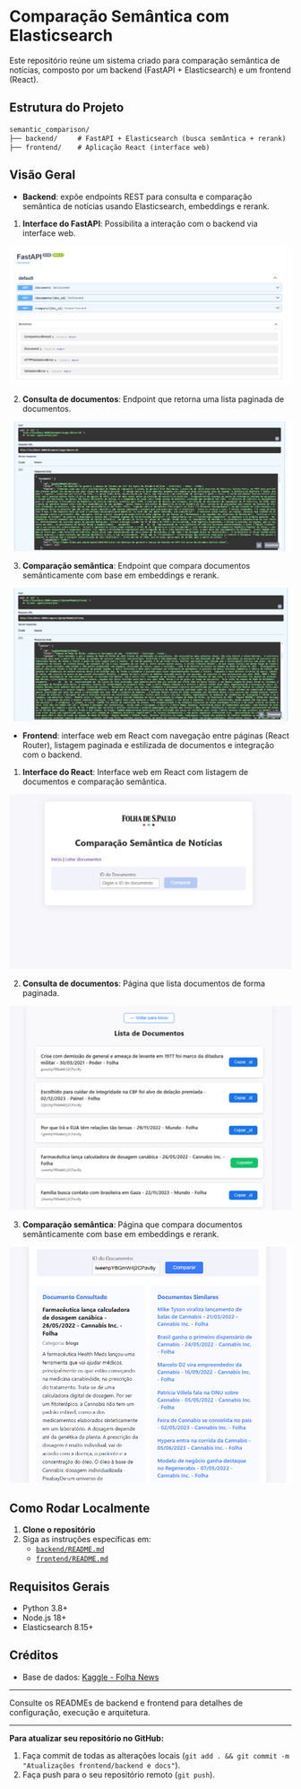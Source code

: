 # Comparação Semântica com Elasticsearch

Este repositório reúne um sistema criado para comparação semântica de notícias, composto por um backend (FastAPI + Elasticsearch) e um frontend (React).

## Estrutura do Projeto

```
semantic_comparison/
├── backend/     # FastAPI + Elasticsearch (busca semântica + rerank)
├── frontend/    # Aplicação React (interface web)
```

## Visão Geral
- **Backend**: expõe endpoints REST para consulta e comparação semântica de notícias usando Elasticsearch, embeddings e rerank.

1. **Interface do FastAPI**: Possibilita a interação com o backend via interface web.

![FastAPI](images/back1.png)

2. **Consulta de documentos**: Endpoint que retorna uma lista paginada de documentos.

![Endpoint de consulta de documentos](images/back2.png)

3. **Comparação semântica**: Endpoint que compara documentos semânticamente com base em embeddings e rerank.

![Endpoint de comparação semântica](images/back3.png)

- **Frontend**: interface web em React com navegação entre páginas (React Router), listagem paginada e estilizada de documentos e integração com o backend.

1. **Interface do React**: Interface web em React com listagem de documentos e comparação semântica.

![Interface do React](images/front1.png)

2. **Consulta de documentos**: Página que lista documentos de forma paginada.

![Consulta de documentos](images/front2.png)

3. **Comparação semântica**: Página que compara documentos semânticamente com base em embeddings e rerank.

![Comparação semântica](images/front3.png)

## Como Rodar Localmente

1. **Clone o repositório**
2. Siga as instruções específicas em:
   - [`backend/README.md`](./backend/README.md)
   - [`frontend/README.md`](./frontend/README.md)

## Requisitos Gerais
- Python 3.8+
- Node.js 18+
- Elasticsearch 8.15+

## Créditos
- Base de dados: [Kaggle - Folha News](https://www.kaggle.com/datasets/luisfcaldeira/folha-news-of-the-brazilian-newspaper-2024)

---

Consulte os READMEs de backend e frontend para detalhes de configuração, execução e arquitetura.

---

**Para atualizar seu repositório no GitHub:**
1. Faça commit de todas as alterações locais (`git add . && git commit -m "Atualizações frontend/backend e docs"`).
2. Faça push para o seu repositório remoto (`git push`).
